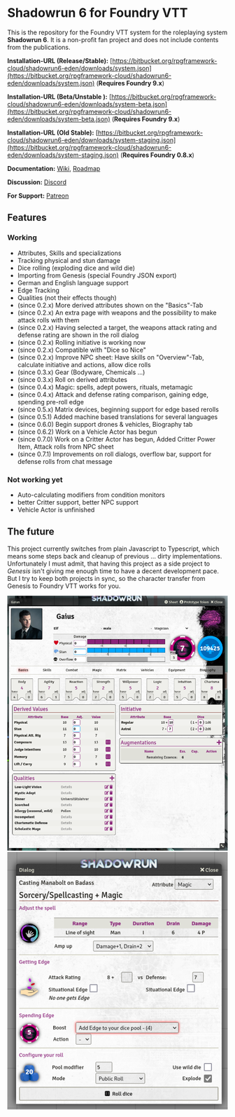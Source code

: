 # Shadowrun 6 for Foundry VTT

This is the repository for the Foundry VTT system for the roleplaying system **Shadowrun 6**. It is a non-profit fan project and does not include contents from the publications.

**Installation-URL (Release/Stable):** [https://bitbucket.org/rpgframework-cloud/shadowrun6-eden/downloads/system.json](https://bitbucket.org/rpgframework-cloud/shadowrun6-eden/downloads/system.json) (**Requires Foundry 9.x**)

**Installation-URL (Beta/Unstable ):** [https://bitbucket.org/rpgframework-cloud/shadowrun6-eden/downloads/system-beta.json](https://bitbucket.org/rpgframework-cloud/shadowrun6-eden/downloads/system-beta.json)  (**Requires Foundry 9.x**)

**Installation-URL (Old Stable):** [https://bitbucket.org/rpgframework-cloud/shadowrun6-eden/downloads/system-staging.json](https://bitbucket.org/rpgframework-cloud/shadowrun6-eden/downloads/system-staging.json)  (**Requires Foundry 0.8.x**)

**Documentation:** [Wiki](https://rpgframework.atlassian.net/wiki/spaces/SR6FVTT/),  [Roadmap](https://rpgframework.atlassian.net/wiki/spaces/SR6FVTT/pages/1714421761/Roadmap)

**Discussion:** [Discord](https://discord.gg/USE9Gte)

**For Support:** [Patreon](https://patreon.com/rpgframework)

## Features ##

### Working ###
 * Attributes, Skills and specializations
 * Tracking physical and stun damage
 * Dice rolling (exploding dice and wild die)
 * Importing from Genesis (special Foundry JSON export)
 * German and English language support
 * Edge Tracking
 * Qualities (not their effects though)
 * (since 0.2.x) More derived attributes shown on the "Basics"-Tab
 * (since 0.2.x) An extra page with weapons and the possibility to make attack rolls with them
 * (since 0.2.x) Having selected a target, the weapons attack rating and defense rating are shown in the roll dialog
 * (since 0.2.x) Rolling initiative is working now
 * (since 0.2.x) Compatible with "Dice so Nice"
 * (since 0.2.x) Improve NPC sheet: Have skills on "Overview"-Tab, calculate initiative and actions, allow dice rolls
 * (since 0.3.x) Gear (Bodyware, Chemicals ...)
 * (since 0.3.x) Roll on derived attributes
 * (since 0.4.x) Magic: spells, adept powers, rituals, metamagic
 * (since 0.4.x) Attack and defense rating comparison, gaining edge, spending pre-roll edge
 * (since 0.5.x) Matrix devices, beginning support for edge based rerolls
 * (since 0.5.1) Added machine based translations for several languages 
 * (since 0.6.0) Begin support drones & vehicles, Biography tab
 * (since 0.6.2) Work on a Vehicle Actor has begun
 * (since 0.7.0) Work on a Critter Actor has begun, Added Critter Power Item, Attack rolls from NPC sheet
 * (since 0.7.1) Improvements on roll dialogs, overflow bar, support for defense rolls from chat message
 
### Not working yet ###
 * Auto-calculating modifiers from condition monitors
 * better Critter support, better NPC support
 * Vehicle Actor is unfinished
 
## The future ##
This project currently switches from plain Javascript to Typescript, which means some steps back and cleanup of previous ... dirty implementations.
Unfortunately I must admit, that having this project as a side project to *Genesis* isn't giving me enough time to have a decent development pace. But I try to keep both projects in sync, so the character transfer from Genesis to Foundry VTT works for you.


![Screenshot](screenshots/PC_Sheet.png)
![Screenshot](screenshots/Spell_Rolldialog.png)
